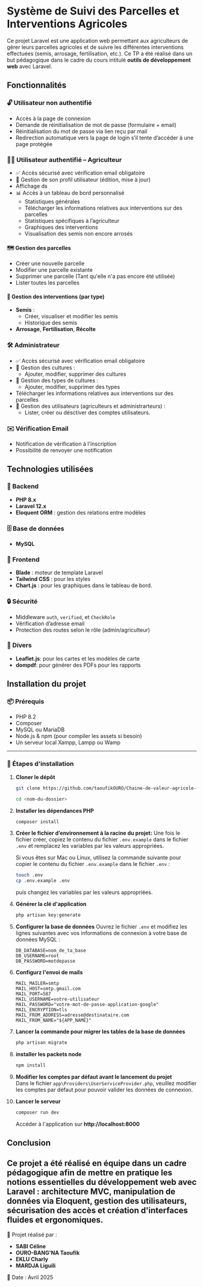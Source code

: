 # Système de Suivi des Parcelles et Interventions Agricoles

Ce projet Laravel est une application web permettant aux agriculteurs de gérer leurs parcelles agricoles et de suivre les différentes interventions effectuées (semis, arrosage, fertilisation, etc.). Ce TP a été réalisé dans un but pédagogique dans le cadre du cours intitulé <strong>outils de développement web</strong> avec Laravel.

## Fonctionnalités

### 🔓 Utilisateur non authentifié

-   Accès à la page de connexion
-   Demande de réinitialisation de mot de passe (formulaire + email)
-   Réinitialisation du mot de passe via lien reçu par mail
-   Redirection automatique vers la page de login s’il tente d’accéder à une page protégée

### 👨‍🌾 Utilisateur authentifié – Agriculteur

-   ✅ Accès sécurisé avec vérification email obligatoire
-   👤 Gestion de son profil utilisateur (édition, mise à jour)
- Affichage ds
-   📊 Accès à un tableau de bord personnalisé
    -   Statistiques générales
    -   Télécharger les informations relatives aux interventions sur des parcelles
    -   Statistiques spécifiques à l’agriculteur
    -   Graphiques des interventions
    -   Visualisation des semis non encore arrosés

#### 🗺️ Gestion des parcelles

-   Créer une nouvelle parcelle
-   Modifier une parcelle existante
-   Supprimer une parcelle (Tant qu'elle n'a pas encore été utilisée)
-   Lister toutes les parcelles

#### 🌱 Gestion des interventions (par type)

-   **Semis** :
    -   Créer, visualiser et modifier les semis
    -   Historique des semis
-   **Arrosage**, **Fertilisation**, **Récolte**

### 🛠️ Administrateur

-   ✅ Accès sécurisé avec vérification email obligatoire
-   🔧 Gestion des cultures :
    -   Ajouter, modifier, supprimer des cultures
-   🔖 Gestion des types de cultures :
    -   Ajouter, modifier, supprimer des types
-   Télécharger les informations relatives aux interventions sur des parcelles
-   👥 Gestion des utilisateurs (agriculteurs et administrarteurs) :
    -   Lister, créer ou désctiver des comptes utilisateurs.

### ✉️ Vérification Email

-   Notification de vérification à l'inscription
-   Possibilité de renvoyer une notification

## Technologies utilisées

### 🧱 Backend

-   **PHP 8.x**
-   **Laravel 12.x**
-   **Eloquent ORM** : gestion des relations entre modèles

### 🗄️ Base de données

-   **MySQL**

### 🎨 Frontend

-   **Blade** : moteur de template Laravel
-   **Tailwind CSS** : pour les styles
-   **Chart.js** : pour les graphiques dans le tableau de bord.

### 🔒 Sécurité

-   Middleware `auth`, `verified`, et `CheckRole`
-   Vérification d’adresse email
-   Protection des routes selon le rôle (admin/agriculteur)

### 🔧 Divers

-   **Leaflet.js**: pour les cartes et les modèles de carte
-   **dompdf**: pour générer des PDFs pour les rapports

## Installation du projet

### 📦 Prérequis

-   PHP 8.2
-   Composer
-   MySQL ou MariaDB
-   Node.js & npm (pour compiler les assets si besoin)
-   Un serveur local Xampp, Lampp ou Wamp

---

### 🧰 Étapes d'installation

1. **Cloner le dépôt**

    ```bash
    git clone https://github.com/taoufikOURO/Chaine-de-valeur-agricole-V-Taoufik.git

    cd <nom-du-dossier>
    ```

2. **Installer les dépendances PHP**

    ```bash
    composer install
    ```

3. **Créer le fichier d’environnement à la racine du projet:**
   Une fois le fichier créer, copiez le contenu du fichier `.env.example` dans le fichier `.env` et remplacez les variables par les valeurs appropriées.

    Si vous êtes sur Mac ou Linux, utilisez la commande suivante pour copier le contenu du fichier `.env.example` dans le fichier `.env` :

    ```bash
    touch .env
    cp .env.example .env
    ```

    puis changez les variables par les valeurs appropriées.

4. **Générer la clé d'application**
    ```bash
    php artisan key:generate
    ```
5. **Configurer la base de données**
   Ouvrez le fichier `.env` et modifiez les lignes suivantes avec vos informations de connexion à votre base de données MySQL :
    ```env
    DB_DATABASE=nom_de_ta_base
    DB_USERNAME=root
    DB_PASSWORD=motdepasse
    ```
6. **Configurz l'envoi de mails**

    ```env
    MAIL_MAILER=smtp
    MAIL_HOST=smtp.gmail.com
    MAIL_PORT=587
    MAIL_USERNAME=votre-utilisateur
    MAIL_PASSWORD="votre-mot-de-passe-application-google"
    MAIL_ENCRYPTION=tls
    MAIL_FROM_ADDRESS=adresse@destinataire.com
    MAIL_FROM_NAME="${APP_NAME}"
    ```
7. **Lancer la commande pour migrer les tables de la base de données**
    ```bash
    php artisan migrate
    ```
8. **installer les packets node**
    ```bash
    npm install
    ```
10. **Modifier les comptes par défaut avant le lancement du projet** <br>
    Dans le fichier `app\Providers\UserServiceProvider.php`, veuillez modifier les comptes par défaut pour pouvoir valider les données de connexion.
9. **Lancer le serveur**
    ```bash
    composer run dev
    ```
    Accéder à l'application sur **http://localhost:8000**

## Conclusion

Ce projet a été réalisé en équipe dans un cadre pédagogique afin de mettre en pratique les notions essentielles du développement web avec Laravel : architecture MVC, manipulation de données via Eloquent, gestion des utilisateurs, sécurisation des accès et création d'interfaces fluides et ergonomiques.
---

👥 Projet réalisé par :  
- **SABI Céline**
- **OURO-BANG'NA Taoufik**
- **EKLU Charly**
- **MARDJA Liguili**

📅 Date : Avril 2025



